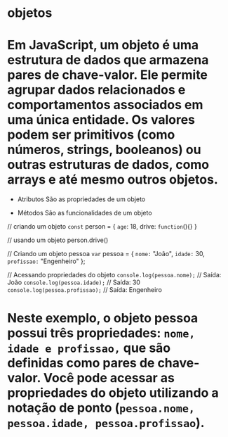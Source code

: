 # objetos

# Em JavaScript, um objeto é uma estrutura de dados que armazena pares de chave-valor. Ele permite agrupar dados relacionados e comportamentos associados em uma única entidade. Os valores podem ser primitivos (como números, strings, booleanos) ou outras estruturas de dados, como arrays e até mesmo outros objetos.


* Atributos
São as propriedades de um objeto

* Métodos
São as funcionalidades de um objeto

// criando um objeto
`const` person = {
  `age`: 18,
  drive: `function`(){}
}

// usando um objeto
person.drive()

// Criando um objeto pessoa
`var` pessoa = {
  `nome:` "João",
  `idade:` 30,
  `profissao:` "Engenheiro"
};

// Acessando propriedades do objeto
`console.log(pessoa.nome);` // Saída: João
`console.log(pessoa.idade);` // Saída: 30
`console.log(pessoa.profissao);` // Saída: Engenheiro

# Neste exemplo, o objeto pessoa possui três propriedades: `nome, idade e profissao,` que são definidas como pares de chave-valor. Você pode acessar as propriedades do objeto utilizando a notação de ponto (`pessoa.nome, pessoa.idade, pessoa.profissao`).